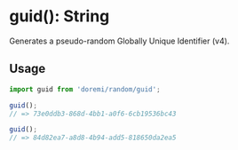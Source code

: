 # guid(): String

Generates a pseudo-random Globally Unique Identifier (v4).

## Usage

```js
import guid from 'doremi/random/guid';

guid();
// => 73e0ddb3-868d-4bb1-a0f6-6cb19536bc43

guid();
// => 84d82ea7-a8d8-4b94-add5-818650da2ea5
```
